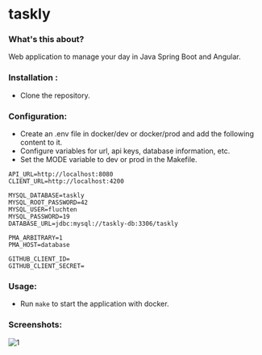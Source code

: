 # taskly

### What's this about?
Web application to manage your day in Java Spring Boot and Angular.

### Installation :
- Clone the repository.

### Configuration:
- Create an .env file in docker/dev or docker/prod and add the following content to it.
- Configure variables for url, api keys, database information, etc.
- Set the MODE variable to dev or prod in the Makefile.
```env
API_URL=http://localhost:8080
CLIENT_URL=http://localhost:4200

MYSQL_DATABASE=taskly
MYSQL_ROOT_PASSWORD=42
MYSQL_USER=fluchten
MYSQL_PASSWORD=19
DATABASE_URL=jdbc:mysql://taskly-db:3306/taskly

PMA_ARBITRARY=1
PMA_HOST=database

GITHUB_CLIENT_ID=
GITHUB_CLIENT_SECRET=
```

### Usage:
- Run ```make``` to start the application with docker.

### Screenshots:
![1](https://fluchtens.com/projects/taskly/taskly_1.webp)
